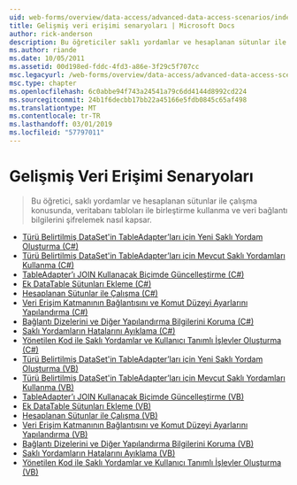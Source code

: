 ```yaml
---
uid: web-forms/overview/data-access/advanced-data-access-scenarios/index
title: Gelişmiş veri erişimi senaryoları | Microsoft Docs
author: rick-anderson
description: Bu öğreticiler saklı yordamlar ve hesaplanan sütunlar ile çalışma konusunda, veritabanı tabloları ile birleştirme kullanma ve veri bağlantı bilgileri şifrelemek nasıl ele...
ms.author: riande
ms.date: 10/05/2011
ms.assetid: 00d198ed-fddc-4fd3-a86e-3f29c5f707cc
msc.legacyurl: /web-forms/overview/data-access/advanced-data-access-scenarios
msc.type: chapter
ms.openlocfilehash: 6c0abbe94f743a24541a79c6dd4144d8992cd224
ms.sourcegitcommit: 24b1f6decbb17bb22a45166e5fdb0845c65af498
ms.translationtype: MT
ms.contentlocale: tr-TR
ms.lasthandoff: 03/01/2019
ms.locfileid: "57797011"
---
```

<a name="advanced-data-access-scenarios"></a>Gelişmiş Veri Erişimi Senaryoları
====================
> Bu öğretici, saklı yordamlar ve hesaplanan sütunlar ile çalışma konusunda, veritabanı tabloları ile birleştirme kullanma ve veri bağlantı bilgilerini şifrelemek nasıl kapsar.


- [Türü Belirtilmiş DataSet'in TableAdapter’ları için Yeni Saklı Yordam Oluşturma (C#)](creating-new-stored-procedures-for-the-typed-dataset-s-tableadapters-cs.md)
- [Türü Belirtilmiş DataSet'in TableAdapter’ları için Mevcut Saklı Yordamları Kullanma (C#)](using-existing-stored-procedures-for-the-typed-dataset-s-tableadapters-cs.md)
- [TableAdapter’ı JOIN Kullanacak Biçimde Güncelleştirme (C#)](updating-the-tableadapter-to-use-joins-cs.md)
- [Ek DataTable Sütunları Ekleme (C#)](adding-additional-datatable-columns-cs.md)
- [Hesaplanan Sütunlar ile Çalışma (C#)](working-with-computed-columns-cs.md)
- [Veri Erişim Katmanının Bağlantısını ve Komut Düzeyi Ayarlarını Yapılandırma (C#)](configuring-the-data-access-layer-s-connection-and-command-level-settings-cs.md)
- [Bağlantı Dizelerini ve Diğer Yapılandırma Bilgilerini Koruma (C#)](protecting-connection-strings-and-other-configuration-information-cs.md)
- [Saklı Yordamların Hatalarını Ayıklama (C#)](debugging-stored-procedures-cs.md)
- [Yönetilen Kod ile Saklı Yordamlar ve Kullanıcı Tanımlı İşlevler Oluşturma (C#)](creating-stored-procedures-and-user-defined-functions-with-managed-code-cs.md)
- [Türü Belirtilmiş DataSet'in TableAdapter’ları için Yeni Saklı Yordam Oluşturma (VB)](creating-new-stored-procedures-for-the-typed-dataset-s-tableadapters-vb.md)
- [Türü Belirtilmiş DataSet'in TableAdapter’ları için Mevcut Saklı Yordamları Kullanma (VB)](using-existing-stored-procedures-for-the-typed-dataset-s-tableadapters-vb.md)
- [TableAdapter’ı JOIN Kullanacak Biçimde Güncelleştirme (VB)](updating-the-tableadapter-to-use-joins-vb.md)
- [Ek DataTable Sütunları Ekleme (VB)](adding-additional-datatable-columns-vb.md)
- [Hesaplanan Sütunlar ile Çalışma (VB)](working-with-computed-columns-vb.md)
- [Veri Erişim Katmanının Bağlantısını ve Komut Düzeyi Ayarlarını Yapılandırma (VB)](configuring-the-data-access-layer-s-connection-and-command-level-settings-vb.md)
- [Bağlantı Dizelerini ve Diğer Yapılandırma Bilgilerini Koruma (VB)](protecting-connection-strings-and-other-configuration-information-vb.md)
- [Saklı Yordamların Hatalarını Ayıklama (VB)](debugging-stored-procedures-vb.md)
- [Yönetilen Kod ile Saklı Yordamlar ve Kullanıcı Tanımlı İşlevler Oluşturma (VB)](creating-stored-procedures-and-user-defined-functions-with-managed-code-vb.md)
